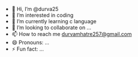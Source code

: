 - 👋 Hi, I’m @durva25
- 👀 I’m interested in coding
- 🌱 I’m currently learning c language
- 💞️ I’m looking to collaborate on ...
- 📫 How to reach me durvamhatre257@gmail.com
- 😄 Pronouns: ...
- ⚡ Fun fact: ...

<!---
durva25/durva25 is a ✨ special ✨ repository because its `README.md` (this file) appears on your GitHub profile.
You can click the Preview link to take a look at your changes.
--->
